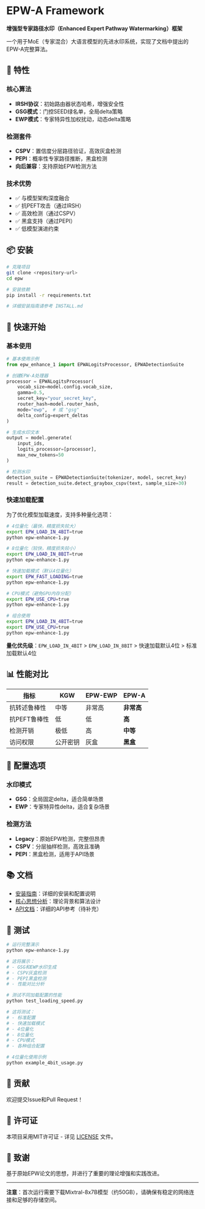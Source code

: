 # EPW-A Framework

**增强型专家路径水印（Enhanced Expert Pathway Watermarking）框架**

一个用于MoE（专家混合）大语言模型的先进水印系统，实现了文档中提出的EPW-A完整算法。

## 🚀 特性

### 核心算法
- **IRSH协议**：初始路由器状态哈希，增强安全性
- **GSG模式**：门控SEED绿名单，全局delta策略
- **EWP模式**：专家特异性加权扰动，动态delta策略

### 检测套件
- **CSPV**：置信度分层路径验证，高效灰盒检测
- **PEPI**：概率性专家路径推断，黑盒检测
- **向后兼容**：支持原始EPW检测方法

### 技术优势
- ✅ 与模型架构深度融合
- ✅ 抗PEFT攻击（通过IRSH）
- ✅ 高效检测（通过CSPV）
- ✅ 黑盒支持（通过PEPI）
- ✅ 低模型演进约束

## 📦 安装

```bash
# 克隆项目
git clone <repository-url>
cd epw

# 安装依赖
pip install -r requirements.txt

# 详细安装指南请参考 INSTALL.md
```

## 🎯 快速开始

### 基本使用

```python
# 基本使用示例
from epw_enhance_1 import EPWALogitsProcessor, EPWADetectionSuite

# 创建EPW-A处理器
processor = EPWALogitsProcessor(
    vocab_size=model.config.vocab_size,
    gamma=0.5,
    secret_key="your_secret_key",
    router_hash=model.router_hash,
    mode="ewp",  # 或 "gsg"
    delta_config=expert_deltas
)

# 生成水印文本
output = model.generate(
    input_ids,
    logits_processor=[processor],
    max_new_tokens=50
)

# 检测水印
detection_suite = EPWADetectionSuite(tokenizer, model, secret_key)
result = detection_suite.detect_graybox_cspv(text, sample_size=30)
```

### 快速加载配置

为了优化模型加载速度，支持多种量化选项：

```bash
# 4位量化（最快，精度损失较大）
export EPW_LOAD_IN_4BIT=true
python epw-enhance-1.py

# 8位量化（较快，精度损失较小）
export EPW_LOAD_IN_8BIT=true
python epw-enhance-1.py

# 快速加载模式（默认4位量化）
export EPW_FAST_LOADING=true
python epw-enhance-1.py

# CPU模式（避免GPU内存分配）
export EPW_USE_CPU=true
python epw-enhance-1.py

# 组合使用
export EPW_LOAD_IN_4BIT=true
export EPW_USE_CPU=true
python epw-enhance-1.py
```

**量化优先级**：`EPW_LOAD_IN_4BIT` > `EPW_LOAD_IN_8BIT` > 快速加载默认4位 > 标准加载默认4位

## 📊 性能对比

| 指标 | KGW | EPW-EWP | **EPW-A** |
|------|-----|---------|-----------|
| 抗转述鲁棒性 | 中等 | 非常高 | **非常高** |
| 抗PEFT鲁棒性 | 低 | 低 | **高** |
| 检测开销 | 极低 | 高 | **中等** |
| 访问权限 | 公开密钥 | 灰盒 | **黑盒** |

## 🔧 配置选项

### 水印模式
- **GSG**：全局固定delta，适合简单场景
- **EWP**：专家特异性delta，适合复杂场景

### 检测方法
- **Legacy**：原始EPW检测，完整但昂贵
- **CSPV**：分层抽样检测，高效且准确
- **PEPI**：黑盒检测，适用于API场景

## 📚 文档

- [安装指南](INSTALL.md)：详细的安装和配置说明
- [核心思想分析](docs/0729-EPW核心思想分析与修正.md)：理论背景和算法设计
- [API文档](docs/API.md)：详细的API参考（待补充）

## 🧪 测试

```bash
# 运行完整演示
python epw-enhance-1.py

# 这将展示：
# - GSG和EWP水印生成
# - CSPV灰盒检测
# - PEPI黑盒检测
# - 性能对比分析

# 测试不同加载配置的性能
python test_loading_speed.py

# 这将测试：
# - 标准配置
# - 快速加载模式
# - 4位量化
# - 8位量化
# - CPU模式
# - 各种组合配置

# 4位量化使用示例
python example_4bit_usage.py
```

## 🤝 贡献

欢迎提交Issue和Pull Request！

## 📄 许可证

本项目采用MIT许可证 - 详见 [LICENSE](LICENSE) 文件。

## 🙏 致谢

基于原始EPW论文的思想，并进行了重要的理论增强和实践改进。

---

**注意**：首次运行需要下载Mixtral-8x7B模型（约50GB），请确保有稳定的网络连接和足够的存储空间。
